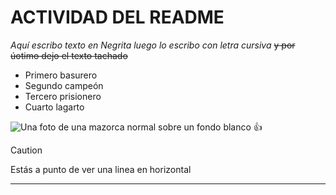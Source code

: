 # ACTIVIDAD DEL README
 *Aquí escribo texto en Negrita* _luego lo escribo con letra cursiva_ ~~y por úotimo dejo el texto tachado~~ 
- Primero basurero
- Segundo campeón
- Tercero prisionero
- Cuarto lagarto

![Una foto de una mazorca normal sobre un fondo blanco](https://www.google.com/url?sa=i&url=https%3A%2F%2Fwww.soyvisual.org%2Ffotos%2Fmazorca-de-maiz&psig=AOvVaw1NlsJu-2BRmhKXK7kpUfnB&ust=1727366025088000&source=images&cd=vfe&opi=89978449&ved=0CBEQjRxqFwoTCNilj4S63ogDFQAAAAAdAAAAABAJ) 👍 
>[!CAUTION]
>Estás a punto de ver una linea en horizontal
******
